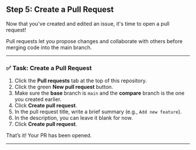 ## Step 5: Create a Pull Request

Now that you've created and edited an issue, it's time to open a pull request!

Pull requests let you propose changes and collaborate with others before merging code into the main branch.

---

### ✅ Task: Create a Pull Request

1. Click the **Pull requests** tab at the top of this repository.
2. Click the green **New pull request** button.
3. Make sure the **base** branch is `main` and the **compare** branch is the one you created earlier.
4. Click **Create pull request**.
5. In the pull request title, write a brief summary (e.g., `Add new feature`).
6. In the description, you can leave it blank for now.
7. Click **Create pull request**.

That’s it! Your PR has been opened.

---


